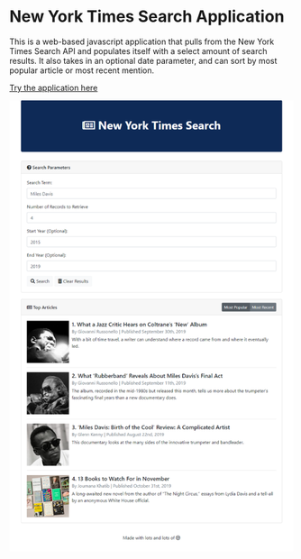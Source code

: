 # New York Times Search Application

This is a web-based javascript application that pulls from the New York Times Search API and populates itself with a select amount of search results. It also takes in an optional date parameter, and can sort by most popular article or most recent mention.

[Try the application here](https://peterbaker644.github.io/NYT-Search-Application/) 

![Screenshot](https://raw.githubusercontent.com/PeterBaker644/NYT-Search-Application/master/screenshots/screenshot_1.png)
